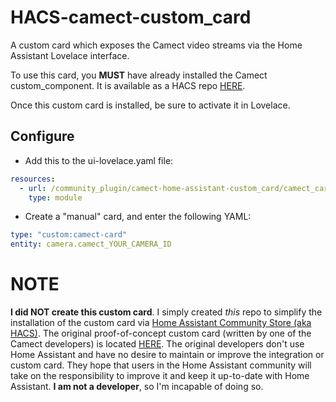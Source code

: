 # HACS-camect-custom_card
A custom card which exposes the Camect video streams via the Home Assistant Lovelace interface.

To use this card, you **MUST** have already installed the Camect custom_component. It is available as a HACS repo [HERE](https://github.com/pfunkmallone/HACS-camect-integration).

Once this custom card is installed, be sure to activate it in Lovelace.
## Configure
- Add this to the ui-lovelace.yaml file:
```yaml
resources:
  - url: /community_plugin/camect-home-assistant-custom_card/camect_card.js
    type: module
```

- Create a "manual" card, and enter the following YAML:
```yaml
type: "custom:camect-card"
entity: camera.camect_YOUR_CAMERA_ID
```

# NOTE
**I did NOT create this custom card**. I simply created *this* repo to simplify the installation of the custom card via [Home Assistant Community Store (aka HACS)](https://hacs.xyz/). The original proof-of-concept custom card (written by one of the Camect developers) is located [HERE](https://github.com/camect/home-assistant-integration). The original developers don't use Home Assistant and have no desire to maintain or improve the integration or custom card. They hope that users in the Home Assistant community will take on the responsibility to improve it and keep it up-to-date with Home Assistant. **I am not a developer**, so I'm incapable of doing so.
